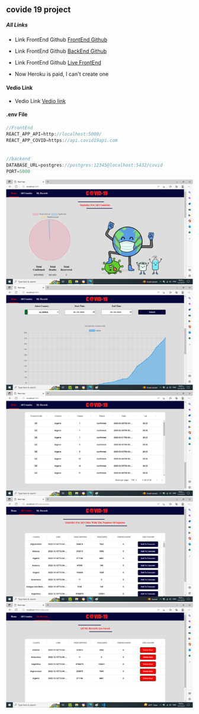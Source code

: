 ## covide 19 project


##### All Links
* Link FrontEnd Github   [FrontEnd Github](https://github.com/lithhalim/coronaVirusFront)
* Link FrontEnd Github [BackEnd Github](https://github.com/lithhalim/coronaVirusBackend)


* Link FrontEnd Github [Live FrontEnd](https://covid19applicati.netlify.app/)

* Now  Heroku is paid, I can't create one


#### Vedio Link 
* Vedio Link [Vedio link](https://drive.google.com/file/d/119fGM3_C2hcs3zQYfeCkatnIJXbV1X6F/view)


#### .env File 

```javascript
//FrontEnd
REACT_APP_API=http://localhost:5000/
REACT_APP_COVID=https://api.covid19api.com


//backend
DATABASE_URL=postgres://postgres:12345@localhost:5432/covid
PORT=5000

```

![image1](./ImagesAssest/image1.png)
![image2](./ImagesAssest/image2.png)
![image3](./ImagesAssest/image3.png)
![image4](./ImagesAssest/image4.png)
![image5](./ImagesAssest/image5.png)